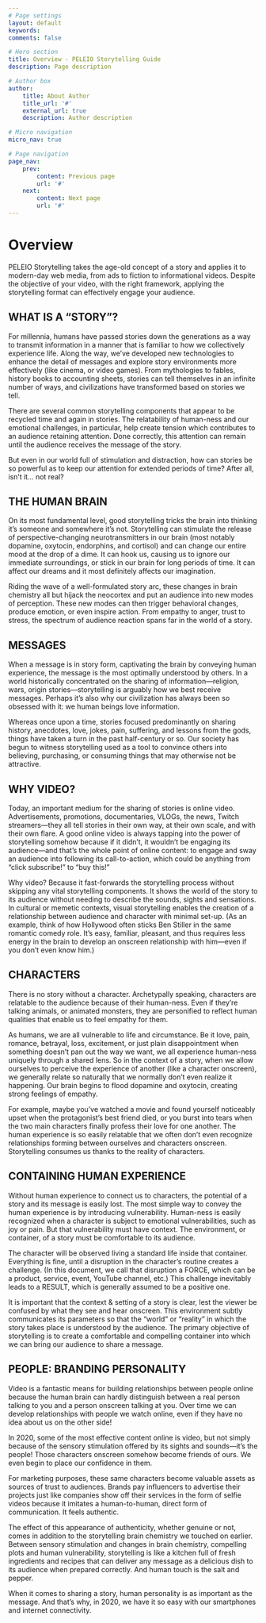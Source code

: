 ```yaml
---
# Page settings
layout: default
keywords:
comments: false

# Hero section
title: Overview - PELEIO Storytelling Guide
description: Page description

# Author box
author:
    title: About Author
    title_url: '#'
    external_url: true
    description: Author description

# Micro navigation
micro_nav: true

# Page navigation
page_nav:
    prev:
        content: Previous page
        url: '#'
    next:
        content: Next page
        url: '#'
---
```


# Overview
PELEIO Storytelling takes the age-old concept of a story and applies it to modern-day web media, from ads to fiction to informational videos. Despite the objective of your video, with the right framework, applying the storytelling format can effectively engage your audience.

## WHAT IS A “STORY”?
For millennia, humans have passed stories down the generations as a way to transmit information in a manner that is familiar to how we collectively experience life. Along the way, we’ve developed new technologies to enhance the detail of messages and explore story environments more effectively (like cinema, or video games). From mythologies to fables, history books to accounting sheets, stories can tell themselves in an infinite number of ways, and civilizations have transformed based on stories we tell.

There are several common storytelling components that appear to be recycled time and again in stories. The relatability of human-ness and our emotional challenges, in particular, help create tension which contributes to an audience retaining attention. Done correctly, this attention can remain until the audience receives the message of the story. 

But even in our world full of stimulation and distraction, how can stories be so powerful as to keep our attention for extended periods of time? After all, isn’t it… not real? 

## THE HUMAN BRAIN
On its most fundamental level, good storytelling tricks the brain into thinking it’s someone and somewhere it’s not. Storytelling can stimulate the release of perspective-changing neurotransmitters in our brain (most notably dopamine, oxytocin, endorphins, and cortisol) and can change our entire mood at the drop of a dime. It can hook us, causing us to ignore our immediate surroundings, or stick in our brain for long periods of time. It can affect our dreams and it most definitely affects our imagination.

Riding the wave of a well-formulated story arc, these changes in brain chemistry all but hijack the neocortex and put an audience into new modes of perception. These new modes can then trigger behavioral changes, produce emotion, or even inspire action. From empathy to anger, trust to stress, the spectrum of audience reaction spans far in the world of a story. 

## MESSAGES
When a message is in story form, captivating the brain by conveying human experience, the message is the most optimally understood by others. In a world historically concentrated on the sharing of information—religion, wars, origin stories—storytelling is arguably how we best receive messages. Perhaps it’s also why our civilization has always been so obsessed with it: we human beings love information.

Whereas once upon a time, stories focused predominantly on sharing history, anecdotes, love, jokes, pain, suffering, and lessons from the gods, things have taken a turn in the past half-century or so. Our society has begun to witness storytelling used as a tool to convince others into believing, purchasing, or consuming things that may otherwise not be attractive.

## WHY VIDEO?
Today, an important medium for the sharing of stories is online video. Advertisements, promotions, documentaries, VLOGs, the news, Twitch streamers—they all tell stories in their own way, at their own scale, and with their own flare. A good online video is always tapping into the power of storytelling somehow because if it didn’t, it wouldn’t be engaging its audience—and that’s the whole point of online content: to engage and sway an audience into following its call-to-action, which could be anything from “click subscribe!” to “buy this!”

Why video? Because it fast-forwards the storytelling process without skipping any vital storytelling components. It shows the world of the story to its audience without needing to describe the sounds, sights and sensations. In cultural or memetic contexts, visual storytelling enables the creation of a relationship between audience and character with minimal set-up. (As an example, think of how Hollywood often sticks Ben Stiller in the same romantic comedy role. It’s easy, familiar, pleasant, and thus requires less energy in the brain to develop an onscreen relationship with him—even if you don’t even know him.)

## CHARACTERS
There is no story without a character. Archetypally speaking, characters are relatable to the audience because of their human-ness. Even if they’re talking animals, or animated monsters, they are personified to reflect human qualities that enable us to feel empathy for them.

As humans, we are all vulnerable to life and circumstance. Be it love, pain, romance, betrayal, loss, excitement, or just plain disappointment when something doesn’t pan out the way we want, we all experience human-ness uniquely through a shared lens. So in the context of a story, when we allow ourselves to perceive the experience of another (like a character onscreen), we generally relate so naturally that we normally don’t even realize it happening. Our brain begins to flood dopamine and oxytocin, creating strong feelings of empathy.

For example, maybe you’ve watched a movie and found yourself noticeably upset when the protagonist’s best friend died, or you burst into tears when the two main characters finally profess their love for one another. The human experience is so easily relatable that we often don’t even recognize relationships forming between ourselves and characters onscreen. Storytelling consumes us thanks to the reality of characters. 

## CONTAINING HUMAN EXPERIENCE
Without human experience to connect us to characters, the potential of a story and its message is easily lost. The most simple way to convey the human experience is by introducing vulnerability. Human-ness is easily recognized when a character is subject to emotional vulnerabilities, such as joy or pain. But that vulnerability must have context. The environment, or container, of a story must be comfortable to its audience.

The character will be observed living a standard life inside that container. Everything is fine, until a disruption in the character’s routine creates a challenge. (In this document, we call that disruption a FORCE, which can be a product, service, event, YouTube channel, etc.) This challenge inevitably leads to a RESULT, which is generally assumed to be a positive one.

It is important that the context & setting of a story is clear, lest the viewer be confused by what they see and hear onscreen. This environment subtly communicates its parameters so that the “world” or “reality” in which the story takes place is understood by the audience. The primary objective of storytelling is to create a comfortable and compelling container into which we can bring our audience to share a message.

## PEOPLE: BRANDING PERSONALITY
Video is a fantastic means for building relationships between people online because the human brain can hardly distinguish between a real person talking to you and a person onscreen talking at you. Over time we can develop relationships with people we watch online, even if they have no idea about us on the other side!

In 2020, some of the most effective content online is video, but not simply because of the sensory stimulation offered by its sights and sounds—it’s the people! Those characters onscreen somehow become friends of ours. We even begin to place our confidence in them. 

For marketing purposes, these same characters become valuable assets as sources of trust to audiences. Brands pay influencers to advertise their projects just like companies show off their services in the form of selfie videos because it imitates a human-to-human, direct form of communication. It feels authentic. 

The effect of this appearance of authenticity, whether genuine or not, comes in addition to the storytelling brain chemistry we touched on earlier. Between sensory stimulation and changes in brain chemistry, compelling plots and human vulnerability, storytelling is like a kitchen full of fresh ingredients and recipes that can deliver any message as a delicious dish to its audience when prepared correctly. And human touch is the salt and pepper.

When it comes to sharing a story, human personality is as important as the message. And that’s why, in 2020, we have it so easy with our smartphones and internet connectivity.
